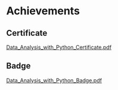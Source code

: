 

# Achievements
## Certificate
[Data_Analysis_with_Python_Certificate.pdf](https://prod-files-secure.s3.us-west-2.amazonaws.com/03e82b26-cccb-4906-bb56-adabcbdc0655/1aa3a050-2338-4a85-85d5-899bad17a31c/Data_Analysis_with_Python_Certificate.pdf?X-Amz-Algorithm=AWS4-HMAC-SHA256&X-Amz-Content-Sha256=UNSIGNED-PAYLOAD&X-Amz-Credential=ASIAZI2LB4665OG3S2ZI%2F20250205%2Fus-west-2%2Fs3%2Faws4_request&X-Amz-Date=20250205T122947Z&X-Amz-Expires=3600&X-Amz-Security-Token=IQoJb3JpZ2luX2VjECsaCXVzLXdlc3QtMiJHMEUCIAj1e0wZ9lx7Y6W1l6AbI19C7kwk9EUghdGzaCetUuC3AiEA3tqjRITDV7%2B%2FsKuGOlJw%2BzjSGc7yx%2FFIndFvziMVTVsq%2FwMIRBAAGgw2Mzc0MjMxODM4MDUiDOemvMlPS%2FN6mmziISrcA0vveWlFQApQLd%2FDUguo%2B6u7vNAlCSLDzweMBGO9ffTl5AXNRNpaA3zbOSIfSNETcbJQ0v4uIyBV4lGahg2CuVRS1uDy2kocIMP2fABEjDQHCMRW0S2Dfr%2Bf1eeiLJCFxZvhJM12Ucmat%2Bkv3ZP9fMOS0ewrViRqfUdZiA0hdjAbuNuv%2ByCmvhnMLy271imLFYXdS6Ob1IIiA%2FZakR%2BUU0h9Yn647JRpeRDMZRn8OCtgrGs4jySkBTXII8j2PdSdWA6f9gs8WJOq7C%2BqqiAjq2E1h1ffo0kpokh5gmp7kOZe%2BPrPaXUzZ8FAx0cCz9fNX7hbaCYJ4d0NSIm4NY5HEMcaKTsb%2FuC97HxUAowkXqlqJzSVQfWIzueIrVhW8O5widpqEYJPV4IwyT4SVpP1%2BCSeOVz5hDRn7t5qIA453400mf%2BaD4xoaM9iF0hhBTZF52ou57xwK4KW9ENNL539TFrC2qc1ySIbKIWTOA606H%2BfchNBa7Ex%2Fqq6yj4xHZpvnk%2FmBU%2Fz8VaLcMwOTBsygtG7tnMCvCgJPuBxT1C2HJBePVgXpk79SDT1DIuNMG9%2BrIxq7ANSGQoXHBjae0xkXR69ZJ03n1vtLqIcCcUwoqawHXlxMTazgIlVGXQ9MPSKjb0GOqUBvz2bYsGPUsfe9nonRdORZtrcAFf31fW86vl6xupoarKZB3BHeO6nxw%2BTyPIDFKZlQ7AAXfmYCMmeNl9IHXfxQLjdekqK5OprcEdkuTkSEjIfKGIAhCcLzzGry87sZskBvSRHieG0qBHJIgrW01Rr%2F%2Fdd%2FnqyueVGkZw5RbgIbIuGGNicAsqu%2FD622%2BK7Oi5Bh9nzGhOQGTIFxFfDhl0zkz%2BkH5KE&X-Amz-Signature=07316b84a9675a0c49cbddd007ec87ee40c62f0380d25de28030fdf552bfaa27&X-Amz-SignedHeaders=host&x-id=GetObject)
## Badge
[Data_Analysis_with_Python_Badge.pdf](https://prod-files-secure.s3.us-west-2.amazonaws.com/03e82b26-cccb-4906-bb56-adabcbdc0655/4fa9bcf8-b584-40dd-8775-c0bfadf6a6f0/Data_Analysis_with_Python_Badge.pdf?X-Amz-Algorithm=AWS4-HMAC-SHA256&X-Amz-Content-Sha256=UNSIGNED-PAYLOAD&X-Amz-Credential=ASIAZI2LB4665OG3S2ZI%2F20250205%2Fus-west-2%2Fs3%2Faws4_request&X-Amz-Date=20250205T122947Z&X-Amz-Expires=3600&X-Amz-Security-Token=IQoJb3JpZ2luX2VjECsaCXVzLXdlc3QtMiJHMEUCIAj1e0wZ9lx7Y6W1l6AbI19C7kwk9EUghdGzaCetUuC3AiEA3tqjRITDV7%2B%2FsKuGOlJw%2BzjSGc7yx%2FFIndFvziMVTVsq%2FwMIRBAAGgw2Mzc0MjMxODM4MDUiDOemvMlPS%2FN6mmziISrcA0vveWlFQApQLd%2FDUguo%2B6u7vNAlCSLDzweMBGO9ffTl5AXNRNpaA3zbOSIfSNETcbJQ0v4uIyBV4lGahg2CuVRS1uDy2kocIMP2fABEjDQHCMRW0S2Dfr%2Bf1eeiLJCFxZvhJM12Ucmat%2Bkv3ZP9fMOS0ewrViRqfUdZiA0hdjAbuNuv%2ByCmvhnMLy271imLFYXdS6Ob1IIiA%2FZakR%2BUU0h9Yn647JRpeRDMZRn8OCtgrGs4jySkBTXII8j2PdSdWA6f9gs8WJOq7C%2BqqiAjq2E1h1ffo0kpokh5gmp7kOZe%2BPrPaXUzZ8FAx0cCz9fNX7hbaCYJ4d0NSIm4NY5HEMcaKTsb%2FuC97HxUAowkXqlqJzSVQfWIzueIrVhW8O5widpqEYJPV4IwyT4SVpP1%2BCSeOVz5hDRn7t5qIA453400mf%2BaD4xoaM9iF0hhBTZF52ou57xwK4KW9ENNL539TFrC2qc1ySIbKIWTOA606H%2BfchNBa7Ex%2Fqq6yj4xHZpvnk%2FmBU%2Fz8VaLcMwOTBsygtG7tnMCvCgJPuBxT1C2HJBePVgXpk79SDT1DIuNMG9%2BrIxq7ANSGQoXHBjae0xkXR69ZJ03n1vtLqIcCcUwoqawHXlxMTazgIlVGXQ9MPSKjb0GOqUBvz2bYsGPUsfe9nonRdORZtrcAFf31fW86vl6xupoarKZB3BHeO6nxw%2BTyPIDFKZlQ7AAXfmYCMmeNl9IHXfxQLjdekqK5OprcEdkuTkSEjIfKGIAhCcLzzGry87sZskBvSRHieG0qBHJIgrW01Rr%2F%2Fdd%2FnqyueVGkZw5RbgIbIuGGNicAsqu%2FD622%2BK7Oi5Bh9nzGhOQGTIFxFfDhl0zkz%2BkH5KE&X-Amz-Signature=8a80f02495c77c54d9b3f8cdebf56575516ecac9ecf13bd989a03d8eba55b366&X-Amz-SignedHeaders=host&x-id=GetObject)
